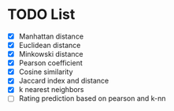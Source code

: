 # TODO List

- [x] Manhattan distance 
- [x] Euclidean distance
- [x] Minkowski distance 
- [x] Pearson coefficient  
- [x] Cosine similarity
- [x] Jaccard index and distance
- [x] k nearest neighbors 
- [ ] Rating prediction based on pearson and k-nn